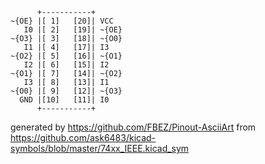 

	      +-----------+
	~{OE} |[ 1]   [20]| VCC
	   I0 |[ 2]   [19]| ~{OE}
	~{O3} |[ 3]   [18]| ~{O0}
	   I1 |[ 4]   [17]| I3
	~{O2} |[ 5]   [16]| ~{O1}
	   I2 |[ 6]   [15]| I2
	~{O1} |[ 7]   [14]| ~{O2}
	   I3 |[ 8]   [13]| I1
	~{O0} |[ 9]   [12]| ~{O3}
	  GND |[10]   [11]| I0
	      +-----------+


generated by https://github.com/FBEZ/Pinout-AsciiArt from https://github.com/ask6483/kicad-symbols/blob/master/74xx_IEEE.kicad_sym